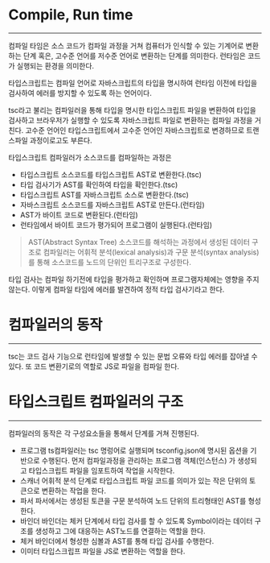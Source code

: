 # Compile, Run time
---
컴파일 타임은 소스 코드가 컴파일 과정을 거쳐 컴퓨터가 인식할 수 있는 기계어로 변환하는 단계 혹은, 고수준 언어를 저수준 언어로 변환하는 단계를 의미한다.
런타임은 코드가 실행되는 환경을 의미한다.

타입스크립트는 컴파일 언어로 자바스크립트의 타입을 명시하여 런타임 이전에 타입을 검사하여 에러를 방지할 수 있도록 하는 언어이다.

tsc라고 불리는 컴파일러을 통해 타입을 명시한 타입스크립트 파일을 변환하여 타입을 검사하고 브라우저가 실행할 수 있도록 자바스크립트 파일로 변환하는 컴파일 과정을 거친다. 고수준 언어인 타입스크립트에서 고수준 언어인 자바스크립트로 변경하므로 트랜스파일 과정이로고도 부른다.


타입스크립트 컴파일러가 소스코드를 컴파일하는 과정은 
- 타입스크립트 소스코드를 타입스크립트 AST로 변환한다.(tsc)
- 타입 검사기가 AST를 확인하여 타입을 확인한다.(tsc)
- 타입스크립트 AST를 자바스크립트 소스로 변환한다.(tsc)
- 자바스크립트 소스코드를 자바스크립트 AST로 만든다.(런타임)
- AST가 바이트 코드로 변환된다.(런타임)
- 런타임에서 바이트 코드가 평가되어 프로그램이 실행된다.(런타임)

> AST(Abstract Syntax Tree)
> 소스코드를 해석하는 과정에서 생성된 데이터 구조로 컴파일러는 어휘적 분석(lexical analysis)과 구문 분석(syntax analysis)를 통해 소스코드를 노드의 단위인 트리구조로 구성한다.

타입 검사는 컴파일 하기전에 타입을 평가하고 확인하며 프로그램자체에는 영향을 주지않는다. 이렇게 컴파일 타임에 에러를 발견하여 정적 타입 검사기라고 한다.

# 컴파일러의 동작
---
tsc는 코드 검사 기능으로 런타임에 발생할 수 있는 문법 오류와 타입 에러를 잡아낼 수 있다.
또 코드 변환기로의 역할로 JS로 파일을 컴파일 한다.

# 타입스크립트 컴파일러의 구조
---
컴파일러의 동작은 각 구성요소들을 통해서 단계를 거쳐 진행된다.
- 프로그램
	ts컴파일러는 tsc 명렁어로 실행되며 tsconfig.json에 명시된 옵션을 기반으로 수행된다.
	먼저 컴파일과정을 관리하는 프로그램 객체(인스턴스) 가 생성되고 타입스크립트 파일을 임포트하여 작업을 시작한다.
- 스캐너
	어휘적 분석 단계로 타입스크립트 파일 코드를 의미가 있는 작은 단위의 토큰으로 변환하는 작업을 한다.
- 파서
	파서에서는 생성된 토큰을 구문 분석하여 노드 단위의 트리형태인 AST를 형성한다.
- 바인더
	바인더는 체커 단계에서 타입 검사를 할 수 있도록 Symbol이라는 데이터 구조를 생성하고 그에 대응하는  AST노드를 연결하는 역할을 한다.
- 체커
	바인더에서 형성한 심볼과 AST를 통해 타입 검사를 수행한다.
- 이미터
	타입스크립프 파일을 JS로 변환하는 역할을 한다.